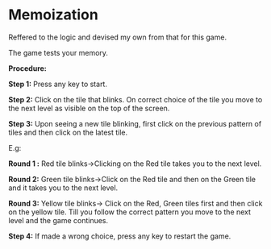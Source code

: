 # Memoization
Reffered to the logic and devised my own from that for this game.

The game tests your memory.

**Procedure:**

**Step 1:** Press any key to start.

**Step 2:** Click on the tile that blinks.
On correct choice of the tile you move to the next level as visible on the top of the screen.

**Step 3:** Upon seeing a new tile blinking, first click on the previous pattern of tiles and then click on the latest tile.

E.g:

**Round 1 :** Red tile blinks->Clicking on the Red tile takes you to the next level.

**Round 2:** Green tile blinks->Click on the Red tile and then on the Green tile and it takes you to the next level.

**Round 3:** Yellow tile blinks-> Click on the Red, Green tiles first and then click on the yellow tile.
Till you follow the correct pattern you move to the next level and the game continues.

**Step 4:** If made a wrong choice, press any key to restart the game.
